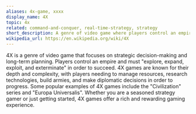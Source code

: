 ```yaml
---
aliases: 4x-game, xxxx
display_name: 4X
topic: 4x
related: command-and-conquer, real-time-strategy, strategy
short_description: A genre of video game where players control an empire and "explore, expand, exploit, and exterminate".
wikipedia_url: https://en.wikipedia.org/wiki/4X
---
```

4X is a genre of video game that focuses on strategic decision-making and long-term planning. Players control an empire and must "explore, expand, exploit, and exterminate" in order to succeed. 4X games are known for their depth and complexity, with players needing to manage resources, research technologies, build armies, and make diplomatic decisions in order to progress. Some popular examples of 4X games include the "Civilization" series and "Europa Universalis". Whether you are a seasoned strategy gamer or just getting started, 4X games offer a rich and rewarding gaming experience.
